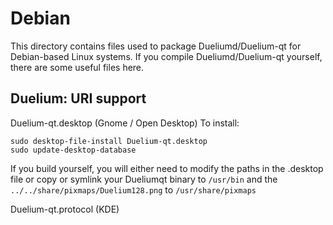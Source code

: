 
Debian
====================
This directory contains files used to package Dueliumd/Duelium-qt
for Debian-based Linux systems. If you compile Dueliumd/Duelium-qt yourself, there are some useful files here.

## Duelium: URI support ##


Duelium-qt.desktop  (Gnome / Open Desktop)
To install:

	sudo desktop-file-install Duelium-qt.desktop
	sudo update-desktop-database

If you build yourself, you will either need to modify the paths in
the .desktop file or copy or symlink your Dueliumqt binary to `/usr/bin`
and the `../../share/pixmaps/Duelium128.png` to `/usr/share/pixmaps`

Duelium-qt.protocol (KDE)

